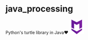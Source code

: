 # java_processing
Python's turtle library in Java❤️
![alt text](https://github.com/adam-p/markdown-here/raw/master/src/common/images/icon48.png "Logo Title Text 1")
